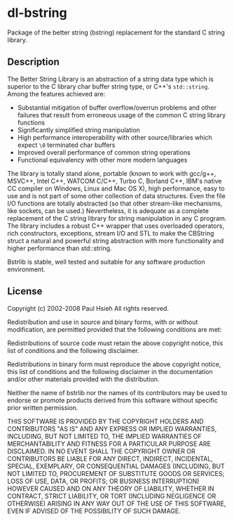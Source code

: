 # dl-bstring

Package of the better string (bstring) replacement for the standard C string library. 

## Description ##

The Better String Library is an abstraction of a string data type which is superior to the C library char buffer string type, or C++'s `std::string`. Among the features achieved are:

* Substantial mitigation of buffer overflow/overrun problems and other failures that result from erroneous usage of the common C string library functions
* Significantly simplified string manipulation
* High performance interoperability with other source/libraries which expect `\0` terminated char buffers
* Improved overall performance of common string operations
* Functional equivalency with other more modern languages

The library is totally stand alone, portable (known to work with gcc/g++, MSVC++, Intel C++, WATCOM C/C++, Turbo C, Borland C++, IBM's native CC compiler on Windows, Linux and Mac OS X), high performance, easy to use and is not part of some other collection of data structures. Even the file I/O functions are totally abstracted (so that other stream-like mechanisms, like sockets, can be used.) Nevertheless, it is adequate as a complete replacement of the C string library for string manipulation in any C program.
The library includes a robust C++ wrapper that uses overloaded operators, rich constructors, exceptions, stream I/O and STL to make the CBString struct a natural and powerful string abstraction with more functionality and higher performance than std::string.

Bstrlib is stable, well tested and suitable for any software production environment.

## License

Copyright (c) 2002-2008 Paul Hsieh
All rights reserved.

Redistribution and use in source and binary forms, with or without 
modification, are permitted provided that the following conditions are
met:

   Redistributions of source code must retain the above copyright notice, 
    this list of conditions and the following disclaimer. 

   Redistributions in binary form must reproduce the above copyright notice, 
    this list of conditions and the following disclaimer in the documentation 
    and/or other materials provided with the distribution. 

   Neither the name of bstrlib nor the names of its contributors may be used 
    to endorse or promote products derived from this software without 
    specific prior written permission. 

THIS SOFTWARE IS PROVIDED BY THE COPYRIGHT HOLDERS AND CONTRIBUTORS "AS IS" 
AND ANY EXPRESS OR IMPLIED WARRANTIES, INCLUDING, BUT NOT LIMITED TO, THE 
IMPLIED WARRANTIES OF MERCHANTABILITY AND FITNESS FOR A PARTICULAR PURPOSE 
ARE DISCLAIMED. IN NO EVENT SHALL THE COPYRIGHT OWNER OR CONTRIBUTORS BE 
LIABLE FOR ANY DIRECT, INDIRECT, INCIDENTAL, SPECIAL, EXEMPLARY, OR 
CONSEQUENTIAL DAMAGES (INCLUDING, BUT NOT LIMITED TO, PROCUREMENT OF 
SUBSTITUTE GOODS OR SERVICES; LOSS OF USE, DATA, OR PROFITS; OR BUSINESS 
INTERRUPTION) HOWEVER CAUSED AND ON ANY THEORY OF LIABILITY, WHETHER IN 
CONTRACT, STRICT LIABILITY, OR TORT (INCLUDING NEGLIGENCE OR OTHERWISE) 
ARISING IN ANY WAY OUT OF THE USE OF THIS SOFTWARE, EVEN IF ADVISED OF THE 
POSSIBILITY OF SUCH DAMAGE.

